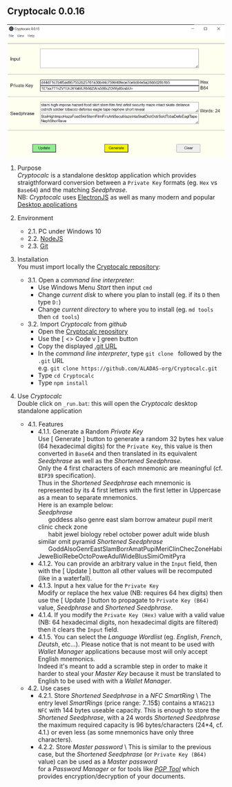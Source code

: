 ## Cryptocalc 0.0.16
![](https://github.com/ALADAS-org/Cryptocalc/blob/master/_doc/Screenshots/v0_0_15.png)
1. Purpose\
   _Cryptocalc_ is a standalone desktop application which provides straigthforward
   conversion between a `Private Key` formats (eg. `Hex` vs `Base64`) and the matching _Seedphrase_.\
   NB: _Cryptocalc_ uses [ElectronJS](https://www.electronjs.org/) as well as many modern and popular
       [Desktop applications](https://en.wikipedia.org/wiki/List_of_software_using_Electron)
   
2. Environment
    + 2.1. PC under Windows 10
    + 2.2. [NodeJS](https://nodejs.org/en/)
	+ 2.3. [Git](https://git-scm.com/)
	
3. Installation \
   You must import locally the [Cryptocalc repository](https://github.com/ALADAS-org/Cryptocalc):
    + 3.1. Open a _command line interpreter_:
		* Use Windows Menu _Start_ then input `cmd`
		* Change _current disk_ to where you plan to install (eg. if its `D` then type `D:`)
		* Change _current directory_ to where you to install (eg. `md tools` then `cd tools`)
	+ 3.2. Import _Cryptocalc_ from _github_
		* Open the [Cryptocalc repository](https://github.com/ALADAS-org/Cryptocalc) 
		* Use the [ <> Code v ] green button
		* Copy the displayed [.git URL](https://github.com/ALADAS-org/Cryptocalc.git)
		* In the _command line interpreter_, type `git clone ` followed by the `.git` URL\
		  e.g. `git clone https://github.com/ALADAS-org/Cryptocalc.git`
        * Type `cd Cryptocalc`	
        * Type `npm install`		
		
4. Use _Cryptocalc_ \
   Double click on `_run.bat`: this will open the _Cryptocalc_ desktop standalone application
    + 4.1. Features
		* 4.1.1. Generate a Random _Private Key_ \
		Use [ Generate ] button to generate a random 32 bytes hex value (64 hexadecimal digits) for the `Private Key`,
		this value is then converted in `Base64` and then translated in its equivalent _Seedphrase_ 
        as well as the _Shortened Seedphrase_. \
		Only the 4 first characters of each mnemonic are meaningful (cf. `BIP39` specification).    
		Thus in the _Shortened Seedphrase_ each mnemonic is represented by its 4 first letters
		with the first letter in Uppercase as a mean to separate mnemonics. \
		Here is an example below: \
        _Seedphrase_ \
		&nbsp;&nbsp;&nbsp;&nbsp;&nbsp;&nbsp;goddess also genre east slam borrow amateur pupil merit clinic check zone \
		&nbsp;&nbsp;&nbsp;&nbsp;&nbsp;&nbsp;habit jewel biology rebel october power adult wide blush similar omit pyramid
        _Shortened Seedphrase_ \
		&nbsp;&nbsp;&nbsp;&nbsp;&nbsp;&nbsp;GoddAlsoGenrEastSlamBorrAmatPupiMeriClinChecZoneHabiJeweBiolRebeOctoPoweAdulWideBlusSimiOmitPyra 			
        * 4.1.2. You can provide an arbitrary value in the `Input` field, then with the [ Update ] button 
		all other values will be recomputed (like in a waterfall). 
		* 4.1.3. Input a hex value for the `Private Key` \
		Modify or replace the hex value (NB: requires 64 hex digits) then use the [ Update ]
        button to propagate to `Private Key (B64)` value, _Seedphrase_ and _Shortened Seedphrase_.		
		* 4.1.4. If you modify the `Private Key (Hex)` value with a valid value 
		(NB: 64 hexadecimal digits, non hexadecimal digits are filtered) then it clears the `Input` field.
		* 4.1.5. You can select the _Language Wordlist_ (eg. _English_, _French_, _Deutsh_, etc...). Please notice
          that is not meant to be used with _Wallet Manager_ applications because most will only accept English mnemonics.  
          Indeed it's meant to add a scramble step in order to make it harder to steal your _Master Key_ because
          it must be translated to English to be used with with a _Wallet Manager_. 		  
   + 4.2. Use cases	
       * 4.2.1. Store _Shortened Seedphrase_ in a _NFC SmartRing_ \ 
       The entry level _SmartRings_ (price range: 7..15$) contains a `NTAG213 NFC` with 144 bytes useable capacity.
	   This is enough to store the _Shortened Seedphrase_, with a 24 words _Shortened Seedphrase_ 
	   the maximum required capacity is 96 bytes/characters (24*4, cf. 4.1.) or even less (as some mnemonics have only three characters).   
       * 4.2.2. Store _Master password_ \ 
       This is similar to the previous case, but the _Shortened Seedphrase_ (or `Private Key (B64)` value) can be used as a _Master password_  
       for a _Password Manager_ or for tools like [_PGP Tool_](https://pgptool.github.io) which provides encryption/decryption
	   of your documents. 